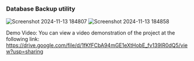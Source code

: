 ### Database Backup utility
![Screenshot 2024-11-13 184807](https://github.com/user-attachments/assets/5d36af35-1324-4fe6-83c4-dc8cab565421)
![Screenshot 2024-11-13 184858](https://github.com/user-attachments/assets/660f41a7-3948-46b2-a323-452bf509d05a)

Demo Video: You can view a video demonstration of the project at the following link:
https://drive.google.com/file/d/1fKfFCbA94mGE1eXtHobE_fv139IR0dQ5/view?usp=sharing
